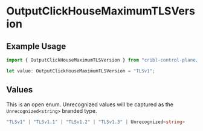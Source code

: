 # OutputClickHouseMaximumTLSVersion

## Example Usage

```typescript
import { OutputClickHouseMaximumTLSVersion } from "cribl-control-plane/models";

let value: OutputClickHouseMaximumTLSVersion = "TLSv1";
```

## Values

This is an open enum. Unrecognized values will be captured as the `Unrecognized<string>` branded type.

```typescript
"TLSv1" | "TLSv1.1" | "TLSv1.2" | "TLSv1.3" | Unrecognized<string>
```